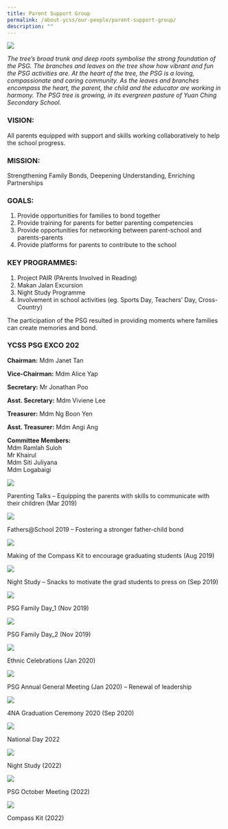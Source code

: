 ```yaml
---
title: Parent Support Group
permalink: /about-ycss/our-people/parent-support-group/
description: ""
---
```

![](/images/YCSS_PGS_Banner5.jpg)

_The tree’s broad trunk and deep roots symbolise the strong foundation of the PSG. The branches and leaves on the tree show how vibrant and fun the PSG activities are. At the heart of the tree, the PSG is a loving, compassionate and caring community. As the leaves and branches encompass the heart, the parent, the child and the educator are working in harmony. The PSG tree is growing, in its evergreen pasture of Yuan Ching Secondary School._

### VISION:

All parents equipped with support and skills working collaboratively to help the school progress.

### MISSION:

Strengthening Family Bonds, Deepening Understanding, Enriching Partnerships

### GOALS:

1.  Provide opportunities for families to bond together
2.  Provide training for parents for better parenting competencies
3.  Provide opportunities for networking between parent-school and parents-parents
4.  Provide platforms for parents to contribute to the school

### KEY PROGRAMMES:

1.  Project PAIR (PArents Involved in Reading)
2.  Makan Jalan Excursion
3.  Night Study Programme
4.  Involvement in school activities (eg. Sports Day, Teachers’ Day, Cross-Country)

The participation of the PSG resulted in providing moments where families can create memories and bond.

### YCSS PSG EXCO 202

**Chairman:** Mdm Janet Tan

**Vice-Chairman:** Mdm Alice Yap

**Secretary:** Mr Jonathan Poo

**Asst. Secretary:** Mdm Viviene Lee

**Treasurer:** Mdm Ng Boon Yen

**Asst. Treasurer:** Mdm Angi Ang	

**Committee Members:** <br>
Mdm Ramlah Suloh <Br>
Mr Khairul <Br>
Mdm Siti Juliyana <br>
Mdm Logabaigi


![](/images/Parenting%20Talks%202019.jpg)

Parenting Talks – Equipping the parents with skills to communicate with their children (Mar 2019)

![](/images/Fathers%20@%20School%202019.jpg)

Fathers@School 2019 – Fostering a stronger father-child bond
					
![](/images/Compass%20Kit%202019.jpg)

Making of the Compass Kit to encourage graduating students (Aug 2019)
				
![](/images/Night%20Study%202019.jpg)

Night Study – Snacks to motivate the grad students to press on (Sep 2019)

![](/images/Family%20Day%202019.jpg)

PSG Family Day_1 (Nov 2019) 
													
![](/images/Family%20Day%202019%20II.jpg)

PSG Family Day_2 (Nov 2019)
													
![](/images/CNY-2020.jpg)

Ethnic Celebrations (Jan 2020)														

![](/images/AGM-2020.jpg)
	
PSG Annual General Meeting (Jan 2020) – Renewal of leadership 

![](/images/Graduation%20Ceremony%202020.jpg)

4NA Graduation Ceremony 2020 (Sep 2020)
	
![](/images/National_Day_2022.jpeg)

National Day 2022


![](/images/Night_Study%20(2022).jpeg)

Night Study (2022)

	
![](/images/PSG_Oct_Meeting%20(2022).jpeg)
	
PSG October Meeting (2022)

![](/images/Compass_Kit%20(2022).jpeg)

Compass Kit (2022)